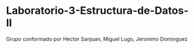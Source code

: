 # Laboratorio-3-Estructura-de-Datos-II
Grupo conformado por Hector Sanjuan, Miguel Lugo, Jeronimo Dominguez
